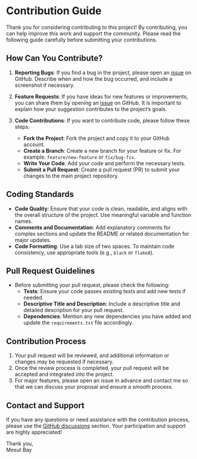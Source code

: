 # Contribution Guide

Thank you for considering contributing to this project! By contributing, you can help improve this work and support the community. Please read the following guide carefully before submitting your contributions.

## How Can You Contribute?

1. **Reporting Bugs**: If you find a bug in the project, please open an [issue](https://github.com/mesut-by/Text-to-Image-Matching-with-CLIP/issues) on GitHub. Describe when and how the bug occurred, and include a screenshot if necessary.

2. **Feature Requests**: If you have ideas for new features or improvements, you can share them by opening an [issue](https://github.com/mesut-by/Text-to-Image-Matching-with-CLIP/issues) on GitHub. It is important to explain how your suggestion contributes to the project’s goals.

3. **Code Contributions**: If you want to contribute code, please follow these steps:
   - **Fork the Project**: Fork the project and copy it to your GitHub account.
   - **Create a Branch**: Create a new branch for your feature or fix. For example: `feature/new-feature` or `fix/bug-fix`.
   - **Write Your Code**: Add your code and perform the necessary tests.
   - **Submit a Pull Request**: Create a pull request (PR) to submit your changes to the main project repository.

## Coding Standards

- **Code Quality**: Ensure that your code is clean, readable, and aligns with the overall structure of the project. Use meaningful variable and function names.
- **Comments and Documentation**: Add explanatory comments for complex sections and update the README or related documentation for major updates.
- **Code Formatting**: Use a tab size of two spaces. To maintain code consistency, use appropriate tools (e.g., `black` or `flake8`).

## Pull Request Guidelines

- Before submitting your pull request, please check the following:
  - **Tests**: Ensure your code passes existing tests and add new tests if needed.
  - **Descriptive Title and Description**: Include a descriptive title and detailed description for your pull request.
  - **Dependencies**: Mention any new dependencies you have added and update the `requirements.txt` file accordingly.

## Contribution Process

1. Your pull request will be reviewed, and additional information or changes may be requested if necessary.
2. Once the review process is completed, your pull request will be accepted and integrated into the project.
3. For major features, please open an issue in advance and contact me so that we can discuss your proposal and ensure a smooth process.

## Contact and Support

If you have any questions or need assistance with the contribution process, please use the [GitHub discussions](https://github.com/mesut-by/Text-to-Image-Matching-with-CLIP/discussions) section. Your participation and support are highly appreciated!

Thank you,  
Mesut Bay
